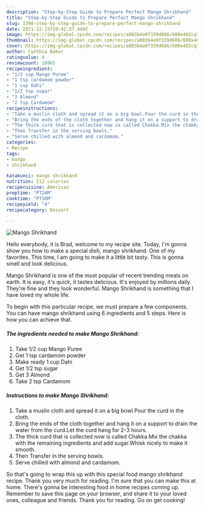 ```yaml
---
description: "Step-by-Step Guide to Prepare Perfect Mango Shrikhand"
title: "Step-by-Step Guide to Prepare Perfect Mango Shrikhand"
slug: 1398-step-by-step-guide-to-prepare-perfect-mango-shrikhand
date: 2021-12-15T19:42:57.449Z
image: https://img-global.cpcdn.com/recipes/a803b4a9f339d686/680x482cq70/mango-shrikhand-recipe-main-photo.jpg
thumbnail: https://img-global.cpcdn.com/recipes/a803b4a9f339d686/680x482cq70/mango-shrikhand-recipe-main-photo.jpg
cover: https://img-global.cpcdn.com/recipes/a803b4a9f339d686/680x482cq70/mango-shrikhand-recipe-main-photo.jpg
author: Cynthia Baker
ratingvalue: 4
reviewcount: 18965
recipeingredient:
- "1/2 cup Mango Puree"
- "1 tsp cardamom powder"
- "1 cup Dahi"
- "1/2 tsp sugar"
- "3 Almond"
- "2 tsp Cardamom"
recipeinstructions:
- "Take a muslin cloth and spread it on a big bowl.Pour the curd in the cloth."
- "Bring the ends of the cloth together and hang it on a support to drain the water from the curd.Let the curd hang for 2-3 hours."
- "The thick curd that is collected now is called Chakka.Mix the chakka with the remaining ingredients and add sugar.Whisk nicely to make it smooth."
- "Then Transfer in the serving bowls."
- "Serve chilled with almond and cardamom."
categories:
- Recipe
tags:
- mango
- shrikhand

katakunci: mango shrikhand 
nutrition: 212 calories
recipecuisine: American
preptime: "PT24M"
cooktime: "PT38M"
recipeyield: "4"
recipecategory: Dessert

---
```



![Mango Shrikhand](https://img-global.cpcdn.com/recipes/a803b4a9f339d686/680x482cq70/mango-shrikhand-recipe-main-photo.jpg)

Hello everybody, it is Brad, welcome to my recipe site. Today, I'm gonna show you how to make a special dish, mango shrikhand. One of my favorites. This time, I am going to make it a little bit tasty. This is gonna smell and look delicious.

Mango Shrikhand is one of the most popular of recent trending meals on earth. It is easy, it's quick, it tastes delicious. It's enjoyed by millions daily. They're fine and they look wonderful. Mango Shrikhand is something that I have loved my whole life.




To begin with this particular recipe, we must prepare a few components. You can have mango shrikhand using 6 ingredients and 5 steps. Here is how you can achieve that.

<!--inarticleads1-->

##### The ingredients needed to make Mango Shrikhand:

1. Take 1/2 cup Mango Puree
1. Get 1 tsp cardamom powder
1. Make ready 1 cup Dahi
1. Get 1/2 tsp sugar
1. Get 3 Almond
1. Take 2 tsp Cardamom




<!--inarticleads2-->

##### Instructions to make Mango Shrikhand:

1. Take a muslin cloth and spread it on a big bowl.Pour the curd in the cloth.
1. Bring the ends of the cloth together and hang it on a support to drain the water from the curd.Let the curd hang for 2-3 hours.
1. The thick curd that is collected now is called Chakka.Mix the chakka with the remaining ingredients and add sugar.Whisk nicely to make it smooth.
1. Then Transfer in the serving bowls.
1. Serve chilled with almond and cardamom.




So that's going to wrap this up with this special food mango shrikhand recipe. Thank you very much for reading. I'm sure that you can make this at home. There's gonna be interesting food in home recipes coming up. Remember to save this page on your browser, and share it to your loved ones, colleague and friends. Thank you for reading. Go on get cooking!
